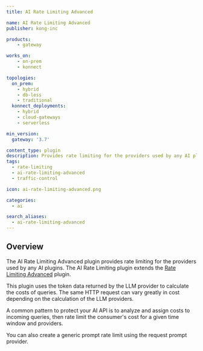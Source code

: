```yaml
---
title: AI Rate Limiting Advanced

name: AI Rate Limiting Advanced
publisher: kong-inc

products:
    - gateway

works_on:
    - on-prem
    - konnect

topologies:
  on_prem:
    - hybrid
    - db-less
    - traditional
  konnect_deployments:
    - hybrid
    - cloud-gateways
    - serverless

min_version:
  gateway: '3.7'

content_type: plugin
description: Provides rate limiting for the providers used by any AI plugins. 
tags:
  - rate-limiting
  - ai-rate-limiting-advanced
  - traffic-control

icon: ai-rate-limiting-advanced.png

categories:
  - ai

search_aliases:
  - ai-rate-limiting-advanced
---
```


## Overview

The AI Rate Limiting Advanced plugin provides rate limiting for the providers used by any AI plugins. The
AI Rate Limiting plugin extends the
[Rate Limiting Advanced](/plugins/rate-limiting-advanced/) plugin.

This plugin uses the token data returned by the LLM provider to calculate the costs of queries.
The same HTTP request can vary greatly in cost depending on the calculation of the 
LLM providers.

A common pattern to protect your AI API is to analyze and
assign costs to incoming queries, then rate limit the consumer's
cost for a given time window and providers.

You can also create a generic prompt rate limit using the request prompt provider.
